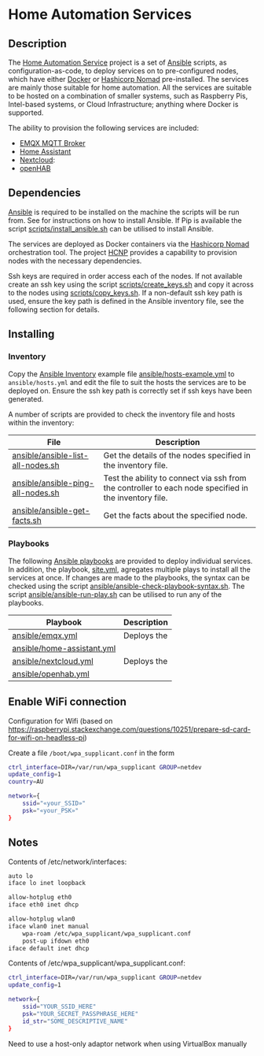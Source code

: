 # Home Automation Services

## Description

The [Home Automation Service](http://github.com/greenthegarden/home-automation-services) project is a set of [Ansible](https://www.ansible.com/) scripts, as configuration-as-code, to deploy services on to pre-configured nodes, which have either [Docker](https://www.docker.com) or [Hashicorp Nomad](https://www.nomad.io) pre-installed. The services are mainly those suitable for home automation. All the services are suitable to be hosted on a combination of smaller systems, such as Raspberry Pis, Intel-based systems, or Cloud Infrastructure; anything where Docker is supported.

The ability to provision the following services are included:

* [EMQX MQTT Broker](https://www.emqx.io/)
* [Home Assistant](https://www.home-assistant.io/)
* [Nextcloud](https://nextcloud.com/):
* [openHAB](https://www.openhab.org/)

## Dependencies

[Ansible](https://www.ansible.com/) is required to be installed on the machine the scripts will be run from. See []() for instructions on how to install Ansible. If Pip is available the script [scripts/install_ansible.sh](scripts/install_ansible.sh) can be utilised to install Ansible.

The services are deployed as Docker containers via the [Hashicorp Nomad](https://www.nomad.io) orchestration tool. The project [HCNP](https://github/greenthegarden/home-cloud-native-platform/) provides a capability to provision nodes with the necessary dependencies.

Ssh keys are required in order access each of the nodes. If not available create an ssh key using the script [scripts/create_keys.sh](scripts/create_keys.sh) and copy it across to the nodes using [scripts/copy_keys.sh](scripts/copy_keys.sh). If a non-default ssh key path is used, ensure the key path is defined in the Ansible inventory file, see the following section for details.

## Installing

### Inventory

Copy the [Ansible Inventory](https://docs.ansible.com/ansible/latest/user_guide/intro_inventory.html) example file [ansible/hosts-example.yml](ansible/hosts-example.yml) to `ansible/hosts.yml` and edit the file to suit the hosts the services are to be deployed on. Ensure the ssh key path is correctly set if ssh keys have been generated.

A number of scripts are provided to check the inventory file and hosts within the inventory:

| File | Description |
| ---- | ----------- |
| [ansible/ansible-list-all-nodes.sh](ansible/ansible-list-all-nodes.sh) | Get the details of the nodes specified in the inventory file. |
| [ansible/ansible-ping-all-nodes.sh](ansible/ansible-ping-all-nodes.sh) |Test the ability to connect via ssh from the controller to each node specified in the inventory file. |
| [ansible/ansible-get-facts.sh](ansible/ansible-get-facts.sh) | Get the facts about the specified node. |

### Playbooks

The following [Ansible playbooks](https://docs.ansible.com/ansible/latest/user_guide/playbooks.html) are provided to deploy individual services. In addition, the playbook, [site.yml](site.yml), agregates multiple plays to install all the services at once. If changes are made to the playbooks, the syntax can be checked using the script [ansible/ansible-check-playbook-syntax.sh](ansible/ansible-check-playbook-syntax.sh). The script [ansible/ansible-run-play.sh](ansible/ansible-run-play.sh) can be utilised to run any of the playbooks.

| Playbook | Description |
| -------- | ----------- |
| [ansible/emqx.yml](ansible/emqx.yml) | Deploys the |
| [ansible/home-assistant.yml](ansible/home-assistant.yml) | |
| [ansible/nextcloud.yml](ansible/nextcloud.yml) | Deploys the |
| [ansible/openhab.yml](ansible/openhab.yml) | |

## Enable WiFi connection

Configuration for Wifi (based on https://raspberrypi.stackexchange.com/questions/10251/prepare-sd-card-for-wifi-on-headless-pi)

Create a file `/boot/wpa_supplicant.conf` in the form

```sh
ctrl_interface=DIR=/var/run/wpa_supplicant GROUP=netdev
update_config=1
country=AU

network={
    ssid="«your_SSID»"
    psk="«your_PSK»"
}
```

## Notes

Contents of /etc/network/interfaces:

```sh
auto lo
iface lo inet loopback

allow-hotplug eth0
iface eth0 inet dhcp

allow-hotplug wlan0
iface wlan0 inet manual
    wpa-roam /etc/wpa_supplicant/wpa_supplicant.conf
    post-up ifdown eth0
iface default inet dhcp
```

Contents of /etc/wpa_supplicant/wpa_supplicant.conf:

```sh
ctrl_interface=DIR=/var/run/wpa_supplicant GROUP=netdev
update_config=1

network={
    ssid="YOUR_SSID_HERE"
    psk="YOUR_SECRET_PASSPHRASE_HERE"
    id_str="SOME_DESCRIPTIVE_NAME"
}
```

Need to use a host-only adaptor network when using VirtualBox manually
